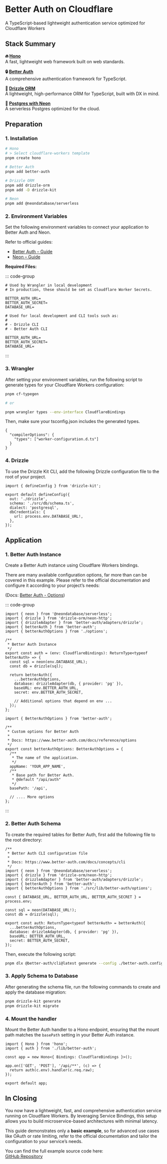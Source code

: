 # Better Auth on Cloudflare

A TypeScript-based lightweight authentication service optimized for Cloudflare Workers

## Stack Summary

**🔥 [Hono](https://hono.dev)**  
A fast, lightweight web framework built on web standards.

**🔒 [Better Auth](https://www.better-auth.com)**  
A comprehensive authentication framework for TypeScript.

**🧩 [Drizzle ORM](https://orm.drizzle.team)**  
A lightweight, high-performance ORM for TypeScript, built with DX in mind.

**🐘 [Postgres with Neon](https://neon.tech)**  
A serverless Postgres optimized for the cloud.

## Preparation

### 1. Installation

```sh [pnpm]
# Hono
# > Select cloudflare-workers template
pnpm create hono

# Better Auth
pnpm add better-auth

# Drizzle ORM
pnpm add drizzle-orm
pnpm add -D drizzle-kit

# Neon
pnpm add @neondatabase/serverless
```

### 2. Environment Variables

Set the following environment variables to connect your application to Better Auth and Neon.

Refer to official guides:

- [Better Auth – Guide](https://www.better-auth.com/docs/installation#set-environment-variables)
- [Neon – Guide](https://neon.tech/docs/connect/connect-from-any-app)

**Required Files:**

::: code-group

```Plain Text[.dev.vars]
# Used by Wrangler in local development
# In production, these should be set as Cloudflare Worker Secrets.

BETTER_AUTH_URL=
BETTER_AUTH_SECRET=
DATABASE_URL=
```

```Plain Text[.env]
# Used for local development and CLI tools such as:
#
# - Drizzle CLI
# - Better Auth CLI

BETTER_AUTH_URL=
BETTER_AUTH_SECRET=
DATABASE_URL=
```

:::

### 3. Wrangler

After setting your environment variables, run the following script to generate types for your Cloudflare Workers configuration:

```sh
pnpm cf-typegen

# or

pnpm wrangler types --env-interface CloudflareBindings

```

Then, make sure your tsconfig.json includes the generated types.

```json[tsconfig.json]
{
  "compilerOptions": {
    "types": ["worker-configuration.d.ts"]
  }
}
```

### 4. Drizzle

To use the Drizzle Kit CLI, add the following Drizzle configuration file to the root of your project.

```ts[drizzle.config.ts]
import { defineConfig } from 'drizzle-kit';

export default defineConfig({
  out: './drizzle',
  schema: './src/db/schema.ts',
  dialect: 'postgresql',
  dbCredentials: {
    url: process.env.DATABASE_URL!,
  },
});
```

## Application

### 1. Better Auth Instance

Create a Better Auth instance using Cloudflare Workers bindings.

There are many available configuration options, far more than can be covered in this example.
Please refer to the official documentation and configure it according to your project’s needs:

(Docs: [Better Auth - Options](https://www.better-auth.com/docs/reference/options))

::: code-group

```ts[src/lib/better-auth/index.ts]
import { neon } from '@neondatabase/serverless';
import { drizzle } from 'drizzle-orm/neon-http';
import { drizzleAdapter } from 'better-auth/adapters/drizzle';
import { betterAuth } from 'better-auth';
import { betterAuthOptions } from './options';

/**
 * Better Auth Instance
 */
export const auth = (env: CloudflareBindings): ReturnType<typeof betterAuth> => {
  const sql = neon(env.DATABASE_URL);
  const db = drizzle(sql);

  return betterAuth({
    ...betterAuthOptions,
    database: drizzleAdapter(db, { provider: 'pg' }),
    baseURL: env.BETTER_AUTH_URL,
    secret: env.BETTER_AUTH_SECRET,

    // Additional options that depend on env ...
  });
};
```

```ts[src/lib/better-auth/options.ts]
import { BetterAuthOptions } from 'better-auth';

/**
 * Custom options for Better Auth
 *
 * Docs: https://www.better-auth.com/docs/reference/options
 */
export const betterAuthOptions: BetterAuthOptions = {
  /**
   * The name of the application.
   */
  appName: 'YOUR_APP_NAME',
  /**
   * Base path for Better Auth.
   * @default "/api/auth"
   */
  basePath: '/api',

  // .... More options
};
```

:::

### 2. Better Auth Schema

To create the required tables for Better Auth, first add the following file to the root directory:

```ts[better-auth.config.ts]
/**
 * Better Auth CLI configuration file
 *
 * Docs: https://www.better-auth.com/docs/concepts/cli
 */
import { neon } from '@neondatabase/serverless';
import { drizzle } from 'drizzle-orm/neon-http';
import { drizzleAdapter } from 'better-auth/adapters/drizzle';
import { betterAuth } from 'better-auth';
import { betterAuthOptions } from './src/lib/better-auth/options';

const { DATABASE_URL, BETTER_AUTH_URL, BETTER_AUTH_SECRET } = process.env;

const sql = neon(DATABASE_URL!);
const db = drizzle(sql);

export const auth: ReturnType<typeof betterAuth> = betterAuth({
  ...betterAuthOptions,
  database: drizzleAdapter(db, { provider: 'pg' }),
  baseURL: BETTER_AUTH_URL,
  secret: BETTER_AUTH_SECRET,
});
```

Then, execute the following script:

```sh
pnpm dlx @better-auth/cli@latest generate --config ./better-auth.config.ts --output ./src/db/schema.ts
```

### 3. Apply Schema to Database

After generating the schema file, run the following commands to create and apply the database migration:

```sh
pnpm drizzle-kit generate
pnpm drizzle-kit migrate
```

### 4. Mount the handler

Mount the Better Auth handler to a Hono endpoint, ensuring that the mount path matches the `basePath` setting in your Better Auth instance.

```ts[src/index.ts]
import { Hono } from 'hono';
import { auth } from './lib/better-auth';

const app = new Hono<{ Bindings: CloudflareBindings }>();

app.on(['GET', 'POST'], '/api/**', (c) => {
  return auth(c.env).handler(c.req.raw);
});

export default app;
```

## In Closing

You now have a lightweight, fast, and comprehensive authentication service running on Cloudflare Workers. By leveraging Service Bindings, this setup allows you to build microservice-based architectures with minimal latency.

This guide demonstrates only a **basic example**, so for advanced use cases like OAuth or rate limiting, refer to the official documentation and tailor the configuration to your service’s needs.

You can find the full example source code here:  
[GitHub Repository](https://github.com/bytaesu/cloudflare-auth-worker)
